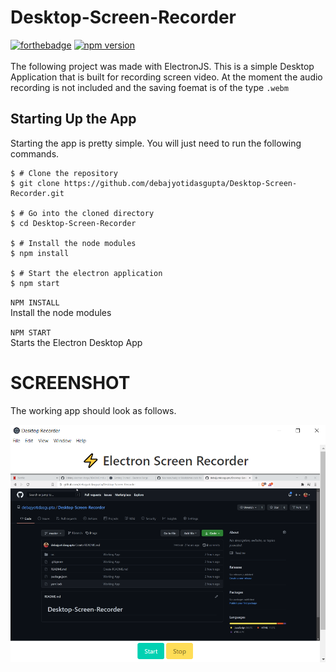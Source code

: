 # Desktop-Screen-Recorder

[![forthebadge](https://forthebadge.com/images/badges/made-with-javascript.svg)](https://forthebadge.com) 
[![npm version](https://img.shields.io/npm/v/@electron-forge/cli)](https://npm.im/@electron-forge/cli) \
\
The following project was made with ElectronJS. This is a simple Desktop Application that is built for recording screen video. At the moment the audio recording is not included and the saving foemat is of the type `.webm`

## Starting Up the App
Starting the app is pretty simple. You will just need to run the following commands.

```shell
$ # Clone the repository
$ git clone https://github.com/debajyotidasgupta/Desktop-Screen-Recorder.git

$ # Go into the cloned directory
$ cd Desktop-Screen-Recorder

$ # Install the node modules
$ npm install

$ # Start the electron application
$ npm start
```

`NPM INSTALL` \
Install the node modules

`NPM START` \
Starts the Electron Desktop App 

# SCREENSHOT

The working app should look as follows.

![Screenshot](screenshot.png)
